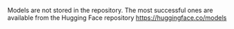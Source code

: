 Models are not stored in the repository. The most successful ones are available from the Hugging Face repository https://huggingface.co/models
